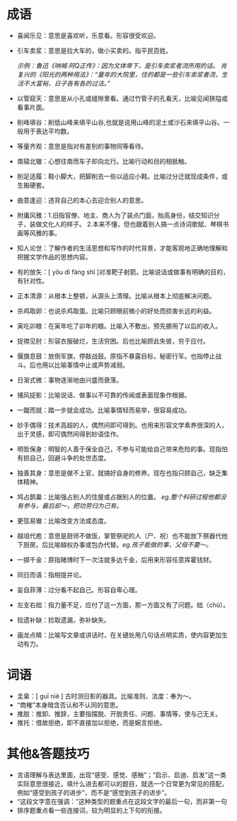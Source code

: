 # 成语

* 喜闻乐见：意思是喜欢听，乐意看。形容很受欢迎。

* 引车卖浆：意思是拉大车的，做小买卖的。指平民百姓。

  *示例：鲁迅《呐喊·阿Q正传》：因为文体卑下，是引车卖浆者流所用的话。 肖复兴的《阳光的两种用法》：“童年的大院里，住的都是一些引车卖浆者流，生活不大富裕，日子各有各的过法。”*  

* 以管窥天：意思是从小孔或缝隙里看。通过竹管子的孔看天，比喻见闻狭隘或看事片面。

* 削峰填谷：削低山峰来填平山谷,也就是说用山峰的泥土或沙石来填平山谷。一般用于表达平均数。

* 等量齐观：意思是指对有差别的事物同等看待。

* 南辕北辙：心想往南而车子却向北行。比喻行动和目的相抵触。

* 削足适履：鞋小脚大，把脚削去一些以适应小鞋。比喻过分迁就现成条件，或生搬硬套。

* 曲意逢迎：违背自己的本心去迎合别人的意思。

* 附庸风雅：1.旧指官僚、地主、商人为了装点门面，抬高身份，结交知识分子，装做文化人的样子。
  2.本来不懂，但也跟着别人搞一点诗词歌赋、琴棋书画等风雅的事。

* 知人论世：了解作者的生活思想和写作的时代背景，才能客观地正确地理解和把握文学作品的思想内容。

* 有的放矢：[ yǒu dì fàng shǐ ]对准靶子射箭。比喻说话或做事有明确的目的，有针对性。

* 正本清源：从根本上整顿，从源头上清理。比喻从根本上彻底解决问题。

* 杀鸡取卵：也说杀鸡取蛋。比喻只顾眼前微小的好处而损害长远的利益。

* 寅吃卯粮：在寅年吃了卯年的粮。比喻入不敷出，预先挪用了以后的收入。

* 捉襟见肘：形容衣服破烂，生活穷困。后也比喻顾此失彼，穷于应付。

* 偃旗息鼓：放倒军旗，停敲战鼓。原指不暴露目标，秘密行军。也指停止战斗。后也用以比喻事情中止或声势减弱。

* 日渐式微：事物逐渐地由兴盛而衰落。

* 捕风捉影：比喻说话、做事以不可靠的传闻或表面现象作根据。

* 一蹴而就：踏一步就会成功。比喻事情轻而易举，很容易成功。

* 妙手偶得：技术高超的人，偶然间即可得到。也用来形容文学素养很深的人，出于灵感，即可偶然间得到妙语佳作。

* 明哲保身：明智的人善于保全自己，不参与可能给自己带来危险的事。现指怕有损自己，回避斗争的处世态度。

* 独善其身：意思是做不上官，就搞好自身的修养。现在也指只顾自己，缺乏集体精神。

* 鸠占鹊巢：比喻强占别人的住屋或占据别人的位置。 *eg.整个科研过程他都没有参与，最后却～，把功劳归为己有。*

* 更弦易辙：比喻改变方法或态度。

* 越俎代庖：意思是厨师不做饭，掌管祭祀的人（尸、祝）也不能放下祭器代他下厨房。后比喻越权办事或包办代替。*eg.孩子能做的事，父母不要～。*

* 一掷千金：原指赌博时下一次注就多达千金，后用来形容任意挥霍钱财。

* 同日而语：指相提并论。

* 妄自菲薄：过分看不起自己。形容自卑心理。

* 左支右绌：指力量不足，应付了这一方面，那一方面又有了问题。绌（chù）。

* 拾遗补缺：捡取遗漏，弥补缺失。

* 画龙点睛：比喻写文章或讲话时，在关键处用几句话点明实质，使内容更加生动有力。

# 词语

* 圭臬：[ guī niè ] 古时测日影的器具。比喻准则、法度：奉为～。
* “商榷”本身暗含否认和不认同的意思。
* 推脱：推卸、推辞，主要指摆脱、开脱责任、问题、事情等，使与己无关。
* 推托：借故拒绝，即不直接加以拒绝，而是婉言拒绝。



# 其他&答题技巧

- 言语理解与表达里面，出现“感受、感觉、感触”；“启示、启迪、启发”这一类实际意思很接近，填什么进去都可以的题目，就选一个日常更为常见的搭配，例如“感受到孩子的进步”，而不是“感觉到孩子的进步”。
- “这段文字意在强调：”这种类型的题重点在这段文字的最后一句，而非第一句
- 排序题重点看一些连接词，较为明显的上下句的衔接。
